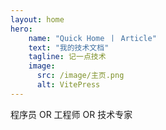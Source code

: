 ```yaml
---
layout: home
hero:
    name: "Quick Home 丨 Article"
    text: "我的技术文档"
    tagline: 记一点技术
    image:
      src: /image/主页.png
      alt: VitePress
---
```


程序员  OR 工程师 OR 技术专家